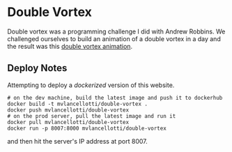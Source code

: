 # Double Vortex

Double vortex was a programming challenge I did with Andrew Robbins.  We challenged ourselves to build an animation of a double vortex in a day and the result was this [double vortex animation](http://learnnation.org/double-vortex.html).



## Deploy Notes

Attempting to deploy a *dockerized* version of this website.

	# on the dev machine, build the latest image and push it to dockerhub
	docker build -t mvlancellotti/double-vortex .
	docker push mvlancellotti/double-vortex
	# on the prod server, pull the latest image and run it
	docker pull mvlancellotti/double-vortex
	docker run -p 8007:8000 mvlancellotti/double-vortex

and then hit the server's IP address at port 8007.

